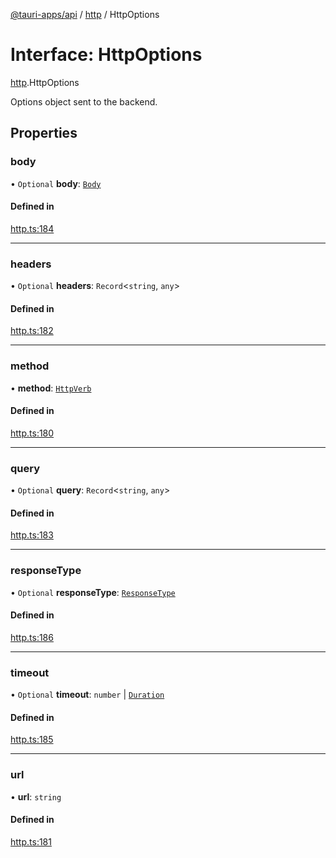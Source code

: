 [@tauri-apps/api](../README.md) / [http](../modules/http.md) / HttpOptions

# Interface: HttpOptions

[http](../modules/http.md).HttpOptions

Options object sent to the backend.

## Properties

### body

• `Optional` **body**: [`Body`](../classes/http.Body.md)

#### Defined in

[http.ts:184](https://github.com/tauri-apps/tauri/blob/2c040ea/tooling/api/src/http.ts#L184)

___

### headers

• `Optional` **headers**: `Record`<`string`, `any`\>

#### Defined in

[http.ts:182](https://github.com/tauri-apps/tauri/blob/2c040ea/tooling/api/src/http.ts#L182)

___

### method

• **method**: [`HttpVerb`](../modules/http.md#httpverb)

#### Defined in

[http.ts:180](https://github.com/tauri-apps/tauri/blob/2c040ea/tooling/api/src/http.ts#L180)

___

### query

• `Optional` **query**: `Record`<`string`, `any`\>

#### Defined in

[http.ts:183](https://github.com/tauri-apps/tauri/blob/2c040ea/tooling/api/src/http.ts#L183)

___

### responseType

• `Optional` **responseType**: [`ResponseType`](../enums/http.ResponseType.md)

#### Defined in

[http.ts:186](https://github.com/tauri-apps/tauri/blob/2c040ea/tooling/api/src/http.ts#L186)

___

### timeout

• `Optional` **timeout**: `number` \| [`Duration`](http.Duration.md)

#### Defined in

[http.ts:185](https://github.com/tauri-apps/tauri/blob/2c040ea/tooling/api/src/http.ts#L185)

___

### url

• **url**: `string`

#### Defined in

[http.ts:181](https://github.com/tauri-apps/tauri/blob/2c040ea/tooling/api/src/http.ts#L181)
